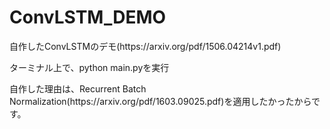 # ConvLSTM_DEMO
<p>自作したConvLSTMのデモ(https://arxiv.org/pdf/1506.04214v1.pdf)</p>
ターミナル上で、python main.pyを実行
<p>自作した理由は、Recurrent Batch Normalization(https://arxiv.org/pdf/1603.09025.pdf)を適用したかったからです。</p>
